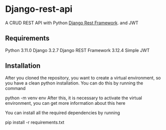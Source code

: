 # Django-rest-api
A CRUD REST API with Python  [Django Rest Framework]([https://www.django-rest-framework.org]). and JWT

## Requirements

Python 3.11.0
Django 3.2.7
Django REST Framework 3.12.4
Simple JWT

## Installation

After you cloned the repository, you want to create a virtual environment, so you have a clean python installation. You can do this by running the command

python -m venv env
After this, it is necessary to activate the virtual environment, you can get more information about this here

You can install all the required dependencies by running

pip install -r requirements.txt


